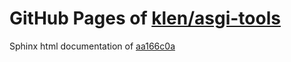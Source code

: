 GitHub Pages of [klen/asgi-tools](https://github.com/klen/asgi-tools.git)
===
Sphinx html documentation of [aa166c0a](https://github.com/klen/asgi-tools/tree/aa166c0a47f6e8fd26fc50863cd8ce9cd98c2b32)
